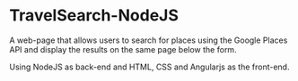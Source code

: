 # TravelSearch-NodeJS

A web-page that allows users to search for places using the Google Places API and display the results on the same page below the form.

Using NodeJS as back-end and HTML, CSS and Angularjs as the front-end.
